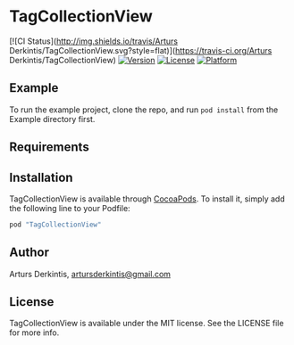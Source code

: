 # TagCollectionView

[![CI Status](http://img.shields.io/travis/Arturs Derkintis/TagCollectionView.svg?style=flat)](https://travis-ci.org/Arturs Derkintis/TagCollectionView)
[![Version](https://img.shields.io/cocoapods/v/TagCollectionView.svg?style=flat)](http://cocoapods.org/pods/TagCollectionView)
[![License](https://img.shields.io/cocoapods/l/TagCollectionView.svg?style=flat)](http://cocoapods.org/pods/TagCollectionView)
[![Platform](https://img.shields.io/cocoapods/p/TagCollectionView.svg?style=flat)](http://cocoapods.org/pods/TagCollectionView)

## Example

To run the example project, clone the repo, and run `pod install` from the Example directory first.

## Requirements

## Installation

TagCollectionView is available through [CocoaPods](http://cocoapods.org). To install
it, simply add the following line to your Podfile:

```ruby
pod "TagCollectionView"
```

## Author

Arturs Derkintis, artursderkintis@gmail.com

## License

TagCollectionView is available under the MIT license. See the LICENSE file for more info.
